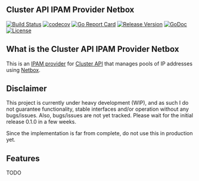 ## Cluster API IPAM Provider Netbox

[![Build Status](https://github.com/erwin-kok/cluster-api-ipam-provider-netbox/actions/workflows/ci.yaml/badge.svg)](https://github.com/erwin-kok/cluster-api-ipam-provider-netbox/actions/workflows/ci.yaml?query=branch%3Amain)
[![codecov](https://codecov.io/github/erwin-kok/cluster-api-ipam-provider-netbox/branch/main/graph/badge.svg?token=8OFF3L6EUL)](https://codecov.io/github/erwin-kok/cluster-api-ipam-provider-netbox)
[![Go Report Card](https://goreportcard.com/badge/github.com/erwin-kok/cluster-api-ipam-provider-netbox)](https://goreportcard.com/report/github.com/erwin-kok/cluster-api-ipam-provider-netbox)
[![Release Version](https://img.shields.io/badge/version-0.0.1-blue.svg)](https://github.com/erwin-kok/cluster-api-ipam-provider-netbox/releases/latest)
[![GoDoc](https://pkg.go.dev/badge/github.com/erwin-kok/cluster-api-ipam-provider-netbox)](https://pkg.go.dev/github.com/erwin-kok/cluster-api-ipam-provider-netbox)
[![License](https://img.shields.io/github/license/erwin-kok/cluster-api-ipam-provider-netbox.svg)](https://github.com/erwin-kok/cluster-api-ipam-provider-netbox/blob/master/LICENSE)

## What is the Cluster API IPAM Provider Netbox

This is an [IPAM provider](https://github.com/kubernetes-sigs/cluster-api/blob/main/docs/proposals/20220125-ipam-integration.md#ipam-provider) for [Cluster API](https://github.com/kubernetes-sigs/cluster-api) that manages pools of IP addresses
using [Netbox](https://netboxlabs.com/).

## Disclaimer

This project is currently under heavy development (WIP), and as such I do not guarantee functionality, stable interfaces and/or operation without any bugs/issues.
Also, bugs/issues are not yet tracked. Please wait for the initial release 0.1.0 in a few weeks.

Since the implementation is far from complete, do not use this in production yet.

## Features

TODO
